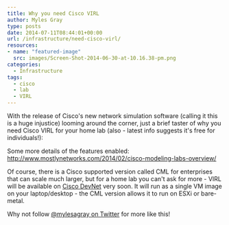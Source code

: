 ```yaml
---
title: Why you need Cisco VIRL
author: Myles Gray
type: posts
date: 2014-07-11T08:44:01+00:00
url: /infrastructure/need-cisco-virl/
resources:
- name: "featured-image"
  src: images/Screen-Shot-2014-06-30-at-10.16.38-pm.png
categories:
  - Infrastructure
tags:
  - cisco
  - lab
  - VIRL
---
```


With the release of Cisco's new network simulation software (calling it this is a huge injustice) looming around the corner, just a brief taster of why you need Cisco VIRL for your home lab (also - latest info suggests it's free for individuals!):<!--more-->



Some more details of the features enabled: <http://www.mostlynetworks.com/2014/02/cisco-modeling-labs-overview/>

Of course, there is a Cisco supported version called CML for enterprises that can scale much larger, but for a home lab you can't ask for more - VIRL will be available on [Cisco DevNet][1] very soon. It will run as a single VM image on your laptop/desktop - the CML version allows it to run on ESXi or bare-metal.

Why not follow [@mylesagray on Twitter][2] for more like this!

 [1]: https://developer.cisco.com/site/devnet/home/index.gsp
 [2]: https://twitter.com/mylesagray